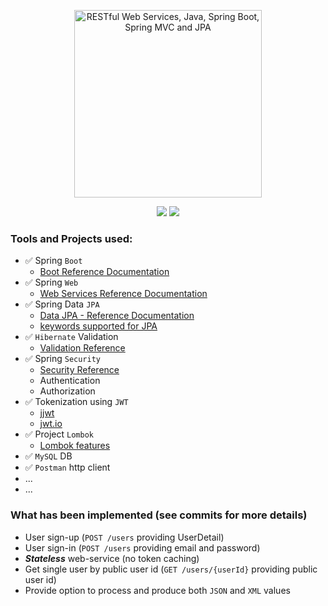 <p align="center">
  <a href="https://www.udemy.com/course/restful-web-service-with-spring-boot-jpa-and-mysql/">
  <img src="https://cdn.pixabay.com/photo/2018/08/06/21/32/darknet-3588402_1280.jpg" 
  height="300" 
  title="RESTful Web Services, Java, Spring Boot, Spring MVC and JPA"
  target="_blank">
  </a>
</p>
<p align="center">
<img src="https://img.shields.io/badge/Status-In Progress-blue.svg" />
  <img src="https://img.shields.io/badge/Made%20With-Spring-green.svg" />
</p>

### Tools and Projects used:

- ✅ Spring `Boot`
  - [Boot Reference Documentation](https://docs.spring.io/spring-boot/docs/2.4.4/reference/html/)
- ✅ Spring `Web`
  - [Web Services Reference Documentation](https://docs.spring.io/spring-ws/docs/3.0.10.RELEASE/reference/)
- ✅ Spring Data `JPA`
  - [Data JPA - Reference Documentation](https://bit.ly/3cT5AQl)
  - [keywords supported for JPA](https://bit.ly/396AlAd)
- ✅ `Hibernate` Validation
  - [Validation Reference](https://docs.jboss.org/hibernate/stable/validator/reference/en-US/html_single/)
- ✅ Spring `Security`
  - [Security Reference](https://docs.spring.io/spring-security/site/docs/5.4.5/reference/html5/)
  - Authentication
  - Authorization
- ✅ Tokenization using `JWT`
  - [jjwt](https://github.com/jwtk/jjwt)
  - [jwt.io](https://jwt.io/)
- ✅ Project `Lombok`
  - [Lombok features](https://projectlombok.org/features/all)
- ✅ `MySQL` DB
- ✅ `Postman` http client
- ...
- ...

### What has been implemented (see commits for more details)

- User sign-up (`POST /users` providing UserDetail)
- User sign-in (`POST /users` providing email and password)
- **_Stateless_** web-service (no token caching)
- Get single user by public user id  (`GET /users/{userId}` providing public
  user id)
- Provide option to process and produce both `JSON` and `XML` values
